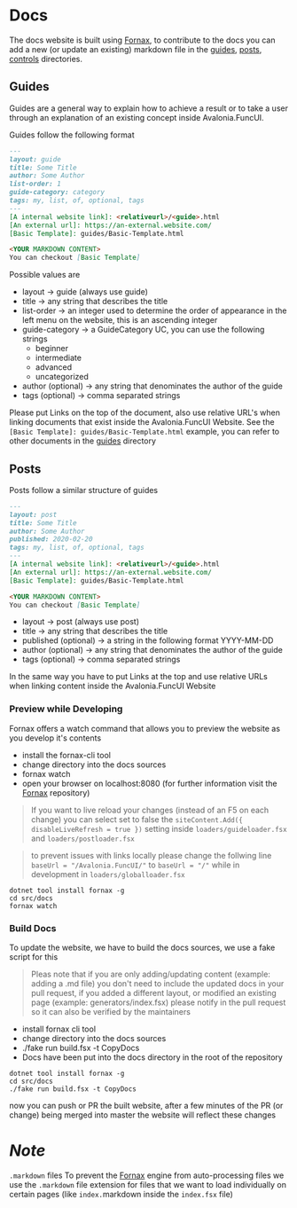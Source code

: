 ﻿# Docs
[Fornax]: https://github.com/ionide/Fornax
[guides]:./guides
[posts]: ./posts
[controls]: ./controls

The docs website is built using [Fornax], to contribute to the docs you can add a new (or update an existing) markdown file in the
[guides], [posts], [controls] directories.

## Guides
Guides are a general way to explain how to achieve a result or to take a user through an explanation of an existing concept inside Avalonia.FuncUI.

Guides follow the following format

```markdown
---
layout: guide
title: Some Title
author: Some Author
list-order: 1
guide-category: category
tags: my, list, of, optional, tags
---
[A internal website link]: <relativeurl>/<guide>.html
[An external url]: https://an-external.website.com/
[Basic Template]: guides/Basic-Template.html

<YOUR MARKDOWN CONTENT>
You can checkout [Basic Template]
```
Possible values are
- layout -> guide
    (always use guide)
- title -> any string that describes the title
- list-order -> an integer used to determine the order of appearance in the left menu on the website, this is an ascending integer
- guide-category -> a GuideCategory UC, you can use the following strings
    - beginner
    - intermediate
    - advanced
    - uncategorized
- author (optional) -> any string that denominates the author of the guide
- tags (optional) -> comma separated strings

Please put Links on the top of the document, also use relative URL's when linking documents that exist inside the Avalonia.FuncUI Website.
See the `[Basic Template]: guides/Basic-Template.html` example, you can refer to other documents in the [guides] directory


## Posts
Posts follow a similar structure of guides
```markdown
---
layout: post
title: Some Title
author: Some Author
published: 2020-02-20
tags: my, list, of, optional, tags
---
[A internal website link]: <relativeurl>/<guide>.html
[An external url]: https://an-external.website.com/
[Basic Template]: guides/Basic-Template.html

<YOUR MARKDOWN CONTENT>
You can checkout [Basic Template]
```
- layout -> post
    (always use post)
- title -> any string that describes the title
- published (optional) -> a string in the following format YYYY-MM-DD
- author (optional) -> any string that denominates the author of the guide
- tags (optional) -> comma separated strings

In the same way you have to put Links at the top and use relative URLs when linking content inside the Avalonia.FuncUI Website


### Preview while Developing
Fornax offers a watch command that allows you to preview the website as you develop it's contents

- install the fornax-cli tool
- change directory into the docs sources
- fornax watch
- open your browser on localhost:8080 (for further information visit the [Fornax] repository)

> If you want to live reload your changes (instead of an F5 on each change) you can select set to false the `siteContent.Add({ disableLiveRefresh = true })` setting inside `loaders/guideloader.fsx` and `loaders/postloader.fsx`

> to prevent issues with links locally please change the follwing line `baseUrl = "/Avalonia.FuncUI/"` to `baseUrl = "/"` while in development in `loaders/globalloader.fsx`

```
dotnet tool install fornax -g
cd src/docs
fornax watch
```


### Build Docs
To update the website, we have to build the docs sources, we use a fake script for this

> Pleas note that if you are only adding/updating content (example: adding a .md file) you don't need to include the updated docs in your pull request, if you added a different layout, or modified an existing page (example: generators/index.fsx) please notify in the pull request so it can also be verified by the maintainers

- install fornax cli tool
- change directory into the docs sources
- ./fake run build.fsx -t CopyDocs
- Docs have been put into the docs directory in the root of the repository

```
dotnet tool install fornax -g
cd src/docs
./fake run build.fsx -t CopyDocs
```
now you can push or PR the built website, after a few minutes of the PR (or change) being merged into master the website will reflect these changes


# ***Note***
`.markdown` files
To prevent the [Fornax] engine from auto-processing files we use the `.markdown` file extension for files that we want to load individually on certain pages (like `index.`markdown inside the `index.fsx` file)